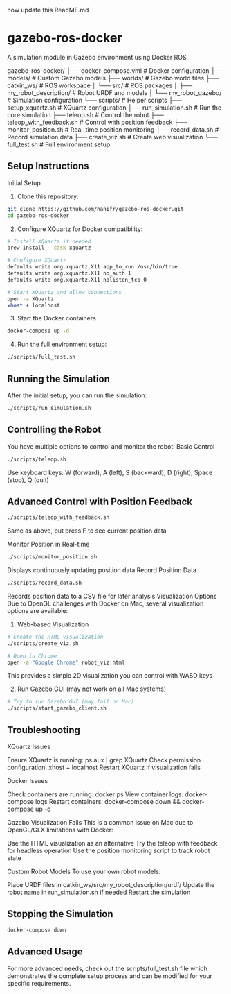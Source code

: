 now update this ReadME.md

# gazebo-ros-docker
 A simulation module in Gazebo environment using Docker ROS

gazebo-ros-docker/
├── docker-compose.yml          # Docker configuration
├── models/                     # Custom Gazebo models
├── worlds/                     # Gazebo world files
├── catkin_ws/                  # ROS workspace
│   └── src/                    # ROS packages
│       ├── my_robot_description/   # Robot URDF and models
│       └── my_robot_gazebo/        # Simulation configuration
└── scripts/                    # Helper scripts
    ├── setup_xquartz.sh        # XQuartz configuration
    ├── run_simulation.sh       # Run the core simulation
    ├── teleop.sh               # Control the robot
    ├── teleop_with_feedback.sh # Control with position feedback
    ├── monitor_position.sh     # Real-time position monitoring
    ├── record_data.sh          # Record simulation data
    ├── create_viz.sh           # Create web visualization
    └── full_test.sh            # Full environment setup

## Setup Instructions
Initial Setup

1. Clone this repository:
```bash
git clone https://github.com/hanifr/gazebo-ros-docker.git
cd gazebo-ros-docker
```
2. Configure XQuartz for Docker compatibility:
```bash
# Install XQuartz if needed
brew install --cask xquartz

# Configure XQuartz
defaults write org.xquartz.X11 app_to_run /usr/bin/true
defaults write org.xquartz.X11 no_auth 1
defaults write org.xquartz.X11 nolisten_tcp 0

# Start XQuartz and allow connections
open -a XQuartz
xhost + localhost
```

3. Start the Docker containers
```bash
docker-compose up -d
```
4. Run the full environment setup:
```bash
./scripts/full_test.sh
```

## Running the Simulation
After the initial setup, you can run the simulation:
```bash
./scripts/run_simulation.sh
```

## Controlling the Robot
You have multiple options to control and monitor the robot:
Basic Control
```bash
./scripts/teleop.sh
```
Use keyboard keys: W (forward), A (left), S (backward), D (right), Space (stop), Q (quit)

## Advanced Control with Position Feedback
```bash
./scripts/teleop_with_feedback.sh
```
Same as above, but press F to see current position data

Monitor Position in Real-time
```bash
./scripts/monitor_position.sh
```

Displays continuously updating position data
Record Position Data
```bash
./scripts/record_data.sh
```

Records position data to a CSV file for later analysis
Visualization Options
Due to OpenGL challenges with Docker on Mac, several visualization options are available:

1. Web-based Visualization
```bash
# Create the HTML visualization
./scripts/create_viz.sh

# Open in Chrome
open -a "Google Chrome" robot_viz.html
```

This provides a simple 2D visualization you can control with WASD keys

2. Run Gazebo GUI (may not work on all Mac systems)
```bash
# Try to run Gazebo GUI (may fail on Mac)
./scripts/start_gazebo_client.sh
```

## Troubleshooting
XQuartz Issues

Ensure XQuartz is running: ps aux | grep XQuartz
Check permission configuration: xhost + localhost
Restart XQuartz if visualization fails

Docker Issues

Check containers are running: docker ps
View container logs: docker-compose logs
Restart containers: docker-compose down && docker-compose up -d

Gazebo Visualization Fails
This is a common issue on Mac due to OpenGL/GLX limitations with Docker:

Use the HTML visualization as an alternative
Try the teleop with feedback for headless operation
Use the position monitoring script to track robot state

Custom Robot Models
To use your own robot models:

Place URDF files in catkin_ws/src/my_robot_description/urdf/
Update the robot name in run_simulation.sh if needed
Restart the simulation

## Stopping the Simulation

```bash
docker-compose down
```

## Advanced Usage
For more advanced needs, check out the scripts/full_test.sh file which demonstrates the complete setup process and can be modified for your specific requirements.